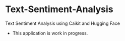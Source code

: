 # Text-Sentiment-Analysis
Text Sentiment Analysis using Caikit and Hugging Face

- This application is work in progress.
